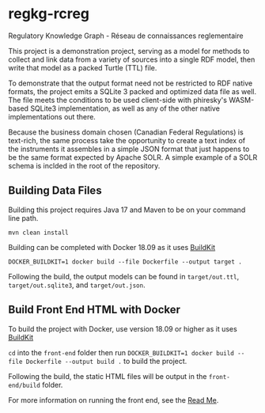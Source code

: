 # regkg-rcreg
Regulatory Knowledge Graph - Réseau de connaissances reglementaire

This project is a demonstration project, serving as a model for methods to collect and link data from a variety of sources into a single RDF model, then write that model as a packed Turtle (TTL) file. 

To demonstrate that the output format need not be restricted to RDF native formats, the project emits a SQLite 3 packed and optimized data file as well. The file meets the conditions to be used client-side with phiresky's WASM-based SQLite3 implementation, as well as any of the other native implementations out there.

Because the business domain chosen (Canadian Federal Regulations) is text-rich, the same process take the opportunity to create a text index of the instruments it assembles in a simple JSON format that just happens to be the same format expected by Apache SOLR. A simple example of a SOLR schema is inclded in the root of the repository. 

## Building Data Files
Building this project requires Java 17 and Maven to be on your command line path.
```
mvn clean install
```

Building can be completed with Docker 18.09 as it uses [BuildKit](https://docs.docker.com/develop/develop-images/build_enhancements/)
```
DOCKER_BUILDKIT=1 docker build --file Dockerfile --output target .
```

Following the build, the output models can be found in `target/out.ttl`, `target/out.sqlite3`, and `target/out.json`.


## Build Front End HTML with Docker

To build the project with Docker, use version 18.09 or higher as it uses [BuildKit](https://docs.docker.com/develop/develop-images/build_enhancements/)

`cd` into the `front-end` folder then run `DOCKER_BUILDKIT=1 docker build --file Dockerfile --output build .` to build the project.

Following the build, the static HTML files will be output in the `front-end/build` folder.

For more information on running the front end, see the [Read Me](front-end/README.md).
